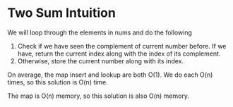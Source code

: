 Two Sum Intuition
=================
We will loop through the elements in nums and do the following
1) Check if we have seen the complement of current number before. If we have, return the current index along with the index of its complement.
2) Otherwise, store the current number along with its index.




On average, the map insert and lookup are both O(1).
We do each O(n) times, so this solution is O(n) time.

The map is O(n) memory, so this solution is also O(n) memory.
